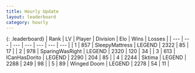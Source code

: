 ```yaml
---
title: Hourly Update
layout: leaderboard
category: hourly
---
```


{: .leaderboard}
| Rank | LV | Player | Division | Elo | Wins | Losses |
| --- | --- | --- | --- | --- | --- | --- |
| <span data-change="0">1</span> | 857 | <span title="ID: 153129">SleepyMattress</span> | LEGEND | <span data-change="0">2322</span> | <span data-change="0">85</span> | <span data-change="0">17</span> |
| <span data-change="0">2</span> | 978 | <span title="ID: 402846">SparingWasRight</span> | LEGEND | <span data-change="0">2320</span> | <span data-change="0">120</span> | <span data-change="0">34</span> |
| <span data-change="0">3</span> | 613 | <span title="ID: 415713">ICanHasDorito</span> | LEGEND | <span data-change="0">2290</span> | <span data-change="0">204</span> | <span data-change="0">85</span> |
| <span data-change="0">4</span> | 2244 | <span title="ID: 353063">Sktima</span> | LEGEND | <span data-change="0">2288</span> | <span data-change="0">249</span> | <span data-change="0">98</span> |
| <span data-change="0">5</span> | 89 | <span title="ID: 744396">Winged Doom</span> | LEGEND | <span data-change="0">2278</span> | <span data-change="0">54</span> | <span data-change="0">11</span> |